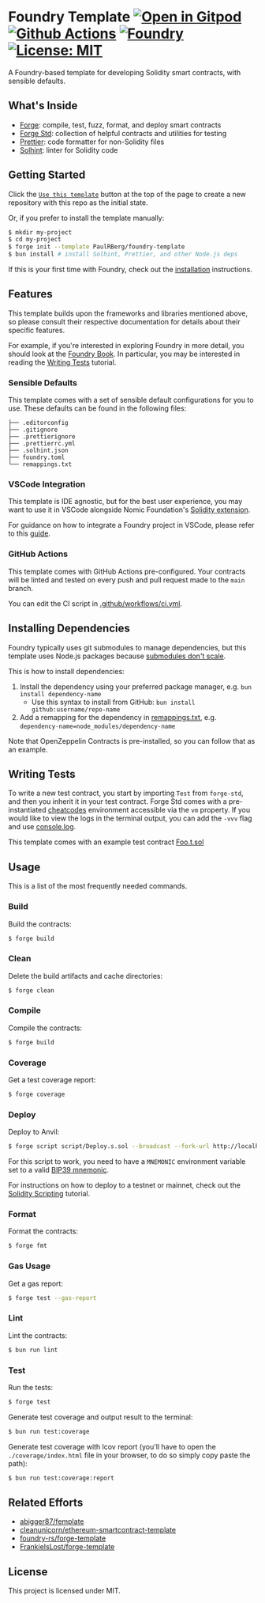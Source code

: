 # Foundry Template [![Open in Gitpod][gitpod-badge]][gitpod] [![Github Actions][gha-badge]][gha] [![Foundry][foundry-badge]][foundry] [![License: MIT][license-badge]][license]

[gitpod]: https://gitpod.io/#https://github.com/BootNodeDev/arbitrum-bridge-erc7281-gateway
[gitpod-badge]: https://img.shields.io/badge/Gitpod-Open%20in%20Gitpod-FFB45B?logo=gitpod
[gha]: https://github.com/BootNodeDev/arbitrum-bridge-erc7281-gateway/actions
[gha-badge]: https://github.com/BootNodeDev/arbitrum-bridge-erc7281-gateway/actions/workflows/ci.yml/badge.svg
[foundry]: https://getfoundry.sh/
[foundry-badge]: https://img.shields.io/badge/Built%20with-Foundry-FFDB1C.svg
[license]: https://opensource.org/licenses/MIT
[license-badge]: https://img.shields.io/badge/License-MIT-blue.svg

A Foundry-based template for developing Solidity smart contracts, with sensible defaults.

## What's Inside

- [Forge](https://github.com/foundry-rs/foundry/blob/master/forge): compile, test, fuzz, format, and deploy smart
  contracts
- [Forge Std](https://github.com/foundry-rs/forge-std): collection of helpful contracts and utilities for testing
- [Prettier](https://github.com/prettier/prettier): code formatter for non-Solidity files
- [Solhint](https://github.com/protofire/solhint): linter for Solidity code

## Getting Started

Click the [`Use this template`](https://github.com/PaulRBerg/foundry-template/generate) button at the top of the page to
create a new repository with this repo as the initial state.

Or, if you prefer to install the template manually:

```sh
$ mkdir my-project
$ cd my-project
$ forge init --template PaulRBerg/foundry-template
$ bun install # install Solhint, Prettier, and other Node.js deps
```

If this is your first time with Foundry, check out the
[installation](https://github.com/foundry-rs/foundry#installation) instructions.

## Features

This template builds upon the frameworks and libraries mentioned above, so please consult their respective documentation
for details about their specific features.

For example, if you're interested in exploring Foundry in more detail, you should look at the
[Foundry Book](https://book.getfoundry.sh/). In particular, you may be interested in reading the
[Writing Tests](https://book.getfoundry.sh/forge/writing-tests.html) tutorial.

### Sensible Defaults

This template comes with a set of sensible default configurations for you to use. These defaults can be found in the
following files:

```text
├── .editorconfig
├── .gitignore
├── .prettierignore
├── .prettierrc.yml
├── .solhint.json
├── foundry.toml
└── remappings.txt
```

### VSCode Integration

This template is IDE agnostic, but for the best user experience, you may want to use it in VSCode alongside Nomic
Foundation's [Solidity extension](https://marketplace.visualstudio.com/items?itemName=NomicFoundation.hardhat-solidity).

For guidance on how to integrate a Foundry project in VSCode, please refer to this
[guide](https://book.getfoundry.sh/config/vscode).

### GitHub Actions

This template comes with GitHub Actions pre-configured. Your contracts will be linted and tested on every push and pull
request made to the `main` branch.

You can edit the CI script in [.github/workflows/ci.yml](./.github/workflows/ci.yml).

## Installing Dependencies

Foundry typically uses git submodules to manage dependencies, but this template uses Node.js packages because
[submodules don't scale](https://twitter.com/PaulRBerg/status/1736695487057531328).

This is how to install dependencies:

1. Install the dependency using your preferred package manager, e.g. `bun install dependency-name`
   - Use this syntax to install from GitHub: `bun install github:username/repo-name`
2. Add a remapping for the dependency in [remappings.txt](./remappings.txt), e.g.
   `dependency-name=node_modules/dependency-name`

Note that OpenZeppelin Contracts is pre-installed, so you can follow that as an example.

## Writing Tests

To write a new test contract, you start by importing `Test` from `forge-std`, and then you inherit it in your test
contract. Forge Std comes with a pre-instantiated [cheatcodes](https://book.getfoundry.sh/cheatcodes/) environment
accessible via the `vm` property. If you would like to view the logs in the terminal output, you can add the `-vvv` flag
and use [console.log](https://book.getfoundry.sh/faq?highlight=console.log#how-do-i-use-consolelog).

This template comes with an example test contract [Foo.t.sol](./test/Foo.t.sol)

## Usage

This is a list of the most frequently needed commands.

### Build

Build the contracts:

```sh
$ forge build
```

### Clean

Delete the build artifacts and cache directories:

```sh
$ forge clean
```

### Compile

Compile the contracts:

```sh
$ forge build
```

### Coverage

Get a test coverage report:

```sh
$ forge coverage
```

### Deploy

Deploy to Anvil:

```sh
$ forge script script/Deploy.s.sol --broadcast --fork-url http://localhost:8545
```

For this script to work, you need to have a `MNEMONIC` environment variable set to a valid
[BIP39 mnemonic](https://iancoleman.io/bip39/).

For instructions on how to deploy to a testnet or mainnet, check out the
[Solidity Scripting](https://book.getfoundry.sh/tutorials/solidity-scripting.html) tutorial.

### Format

Format the contracts:

```sh
$ forge fmt
```

### Gas Usage

Get a gas report:

```sh
$ forge test --gas-report
```

### Lint

Lint the contracts:

```sh
$ bun run lint
```

### Test

Run the tests:

```sh
$ forge test
```

Generate test coverage and output result to the terminal:

```sh
$ bun run test:coverage
```

Generate test coverage with lcov report (you'll have to open the `./coverage/index.html` file in your browser, to do so
simply copy paste the path):

```sh
$ bun run test:coverage:report
```

## Related Efforts

- [abigger87/femplate](https://github.com/abigger87/femplate)
- [cleanunicorn/ethereum-smartcontract-template](https://github.com/cleanunicorn/ethereum-smartcontract-template)
- [foundry-rs/forge-template](https://github.com/foundry-rs/forge-template)
- [FrankieIsLost/forge-template](https://github.com/FrankieIsLost/forge-template)

## License

This project is licensed under MIT.
